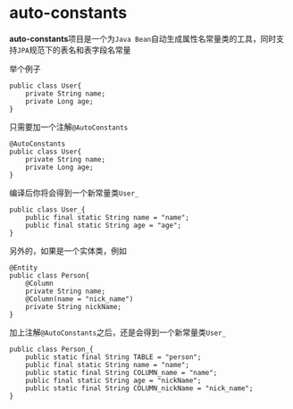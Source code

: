 # auto-constants

**auto-constants**项目是一个为`Java Bean`自动生成属性名常量类的工具，同时支持`JPA`规范下的表名和表字段名常量

举个例子

```
public class User{
    private String name;
    private Long age;
}
```

只需要加一个注解`@AutoConstants`

```
@AutoConstants
public class User{
    private String name;
    private Long age;
}
```

编译后你将会得到一个新常量类`User_`

```
public class User_{
    public final static String name = "name";
    public final static String age = "age";
}
```

另外的，如果是一个实体类，例如
```
@Entity
public class Person{
    @Column
    private String name;
    @Column(name = "nick_name")
    private String nickName;
}
```
加上注解`@AutoConstants`之后，还是会得到一个新常量类`User_`

```
public class Person_{
    public static final String TABLE = "person";
    public final static String name = "name";
    public static final String COLUMN_name = "name";
    public final static String age = "nickName";
    public static final String COLUMN_nickName = "nick_name";
}
```

